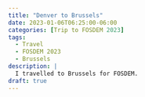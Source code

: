 ```yaml
---
title: "Denver to Brussels"
date: 2023-01-06T06:25:00-06:00
categories: [Trip to FOSDEM 2023]
tags:
  - Travel
  - FOSDEM 2023
  - Brussels
description: |
  I travelled to Brussels for FOSDEM.
draft: true
---
```


